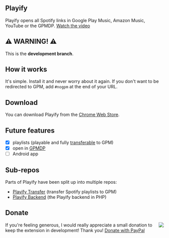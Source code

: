 ## Playify

Playify opens all Spotify links in Google Play Music, Amazon Music, YouTube or the GPMDP. [Watch the video](https://youtu.be/NNu1ZseYMt8)

## :warning: WARNING! :warning:

This is the **development branch**.

## How it works

It's simple. Install it and never worry about it again. If you don't want to be redirected to GPM, add `#nogpm` at the end of your URL.

## Download

You can download Playify from the [Chrome Web Store](https://chrome.google.com/webstore/detail/playify/cniimiiflgmmjmcohcgnofcdiifdifef).

## Future features

 - [x] playlists (playable and fully [transferable](https://github.com/krmax44/Playify-Transfer) to GPM)
 - [x] open in [GPMDP](https://googleplaymusicdesktopplayer.com)
 - [ ] Android app

## Sub-repos

Parts of Playify have been split up into multiple repos:

 - [Playify Transfer](https://github.com/krmax44/Playify-Transfer) (transfer Spotify playlists to GPM)
 - [Playify Backend](https://github.com/krmax44/Playify-Backend) (the Playify backend in PHP)

## Donate

<a href="https://www.paypal.com/cgi-bin/webscr?cmd=_s-xclick&hosted_button_id=VRGZY3DW4UALC"><img src="https://www.paypal.com/en_US/i/btn/btn_donateCC_LG.gif" align="right"></a>
If you're feeling generous, I would really appreciate a small donation to keep the extension in development! Thank you! <a href="https://www.paypal.com/cgi-bin/webscr?cmd=_s-xclick&hosted_button_id=VRGZY3DW4UALC">Donate with PayPal</a>
